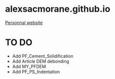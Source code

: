 # alexsacmorane.github.io
[Personnal website](https://alexsacmorane.github.io)

# TO DO
- Add PF_Cement_Solidification
- Add Article DEM debonding
- Add MY_PFDEM
- Add PF_PS_Indentation
